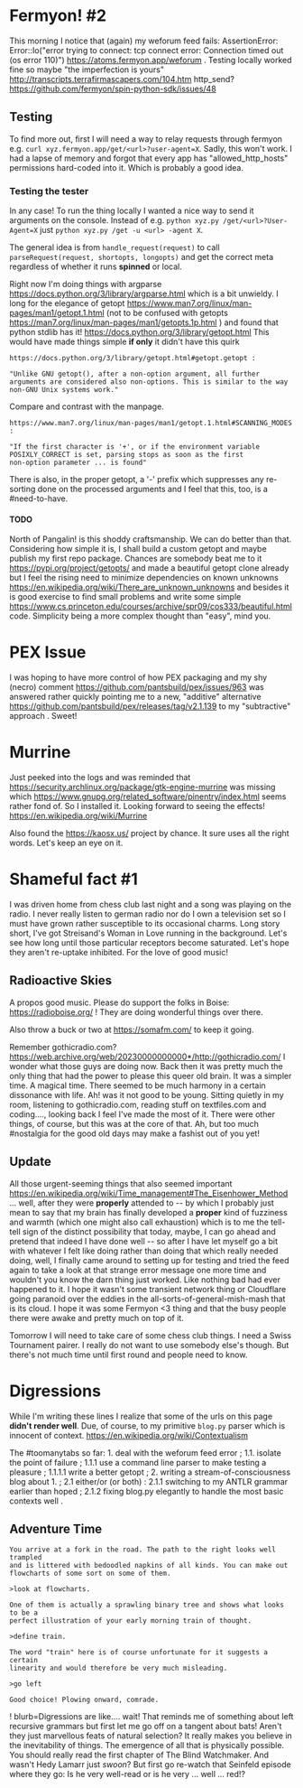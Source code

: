 # Fermyon! #2

This morning I notice that (again) my weforum feed fails: AssertionError: Error::Io("error trying to connect: tcp connect error: Connection timed out (os error 110)") https://atoms.fermyon.app/weforum . Testing locally worked fine so maybe "the imperfection is yours" http://transcripts.terrafirmascapers.com/104.htm http_send? https://github.com/fermyon/spin-python-sdk/issues/48

## Testing

To find more out, first I will need a way to relay requests through fermyon e.g. `curl xyz.fermyon.app/get/<url>?user-agent=X`. Sadly, this won't work. I had a lapse of memory and forgot that every app has "allowed_http_hosts" permissions hard-coded into it. Which is probably a good idea.

### Testing the tester

In any case! To run the thing locally I wanted a nice way to send it arguments on the console. Instead of e.g. `python xyz.py /get/<url>?User-Agent=X` just `python xyz.py /get -u <url> -agent X`.

The general idea is from `handle_request(request)` to call `parseRequest(request, shortopts, longopts)` and get the correct meta regardless of whether it runs **spinned** or local.

Right now I'm doing things with argparse https://docs.python.org/3/library/argparse.html which is a bit unwieldy. I long for the elegance of getopt https://www.man7.org/linux/man-pages/man1/getopt.1.html (not to be confused with getopts https://man7.org/linux/man-pages/man1/getopts.1p.html ) and found that python stdlib has it! https://docs.python.org/3/library/getopt.html This would have made things simple **if only** it didn't have this quirk

	https://docs.python.org/3/library/getopt.html#getopt.getopt :

	"Unlike GNU getopt(), after a non-option argument, all further arguments are considered also non-options. This is similar to the way non-GNU Unix systems work."

Compare and contrast with the manpage.

	https://www.man7.org/linux/man-pages/man1/getopt.1.html#SCANNING_MODES :

	"If the first character is '+', or if the environment variable
	POSIXLY_CORRECT is set, parsing stops as soon as the first
	non-option parameter ... is found"

There is also, in the proper getopt, a '-' prefix which suppresses any re-sorting done on the processed arguments and I feel that this, too, is a #need-to-have.

#### TODO

North of Pangalin! is this shoddy craftsmanship. We can do better than that. Considering how simple it is, I shall build a custom getopt and maybe publish my first repo package. Chances are somebody beat me to it https://pypi.org/project/getopts/ and made a beautiful getopt clone already but I feel the rising need to minimize dependencies on known unknowns https://en.wikipedia.org/wiki/There_are_unknown_unknowns and besides it is good exercise to find small problems and write some simple https://www.cs.princeton.edu/courses/archive/spr09/cos333/beautiful.html code. Simplicity being a more complex thought than "easy", mind you.

# PEX Issue

I was hoping to have more control of how PEX packaging and my shy (necro) comment https://github.com/pantsbuild/pex/issues/963 was answered rather quickly pointing me to a new, "additive" alternative https://github.com/pantsbuild/pex/releases/tag/v2.1.139 to my "subtractive" approach . Sweet!

# Murrine

Just peeked into the logs and was reminded that https://security.archlinux.org/package/gtk-engine-murrine was missing which https://www.gnupg.org/related_software/pinentry/index.html seems rather fond of. So I installed it. Looking forward to seeing the effects! https://en.wikipedia.org/wiki/Murrine

Also found the https://kaosx.us/ project by chance. It sure uses all the right words. Let's keep an eye on it.

# Shameful fact #1

I was driven home from chess club last night and a song was playing on the radio. I never really listen to german radio nor do I own a television set so I must have grown rather susceptible to its occasional charms. Long story short, I've got Streisand's Woman in Love running in the background. Let's see how long until those particular receptors become saturated. Let's hope they aren't re-uptake inhibited. For the love of good music!

## Radioactive Skies

A propos good music. Please do support the folks in Boise: https://radioboise.org/ ! They are doing wonderful things over there.

Also throw a buck or two at https://somafm.com/ to keep it going.

Remember gothicradio.com? https://web.archive.org/web/20230000000000*/http://gothicradio.com/ I wonder what those guys are doing now. Back then it was pretty much the only thing that had the power to please this queer old brain. It was a simpler time. A magical time. There seemed to be much harmony in a certain dissonance with life. Ah! was it not good to be young. Sitting quietly in my room, listening to gothicradio.com, reading stuff on textfiles.com and coding...., looking back I feel I've made the most of it. There were other things, of course, but this was at the core of that. Ah, but too much #nostalgia for the good old days may make a fashist out of you yet!

## Update

All those urgent-seeming things that also seemed important https://en.wikipedia.org/wiki/Time_management#The_Eisenhower_Method ... well, after they were **properly** attended to -- by which I probably just mean to say that my brain has finally developed a **proper** kind of fuzziness and warmth (which one might also call exhaustion) which is to me the tell-tell sign of the distinct possibility that today, maybe, I can go ahead and pretend that indeed I have done well -- so after I have let myself go a bit with whatever I felt like doing rather than doing that which really needed doing, well, I finally came around to setting up for testing and tried the feed again to take a look at that strange error message one more time and wouldn't you know the darn thing just worked. Like nothing bad had ever happened to it. I hope it wasn't some transient network thing or Cloudflare going paranoid over the eddies in the all-sorts-of-general-mish-mash that is its cloud. I hope it was some Fermyon <3 thing and that the busy people there were awake and pretty much on top of it.

Tomorrow I will need to take care of some chess club things. I need a Swiss Tournament pairer. I really do not want to use somebody else's though. But there's not much time until first round and people need to know.

# Digressions

While I'm writing these lines I realize that some of the urls on this page ____didn't render well____. Due, of course, to my primitive `blog.py` parser which is innocent of context. https://en.wikipedia.org/wiki/Contextualism

The #toomanytabs so far: 1. deal with the weforum feed error ; 1.1. isolate the point of failure ; 1.1.1 use a command line parser to make testing a pleasure ; 1.1.1.1 write a better getopt ; 2. writing a stream-of-consciousness blog about 1. ; 2.1 either/or (or both) : 2.1.1 switching to my ANTLR grammar earlier than hoped ; 2.1.2 fixing blog.py elegantly to handle the most basic contexts well .

## Adventure Time

	You arrive at a fork in the road. The path to the right looks well trampled
	and is littered with bedoodled napkins of all kinds. You can make out
	flowcharts of some sort on some of them.

	>look at flowcharts.

	One of them is actually a sprawling binary tree and shows what looks to be a
	perfect illustration of your early morning train of thought.

	>define train.

	The word "train" here is of course unfortunate for it suggests a certain
	linearity and would therefore be very much misleading.

	>go left

	Good choice! Plowing onward, comrade.


! blurb=Digressions are like.... wait! That reminds me of something about left recursive grammars but first let me go off on a tangent about bats! Aren't they just marvellous feats of natural selection? It really makes you believe in the inevitability of things. The emergence of all that is physically possible. You should really read the first chapter of The Blind Watchmaker. And wasn't Hedy Lamarr just *swoon*? But first go re-watch that Seinfeld episode where they go: Is he very well-read or is he very ... well ... red!?
